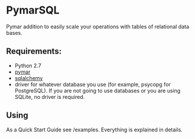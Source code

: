 
PymarSQL
=====
Pymar addition to easily scale your operations with tables of relational data bases.


Requirements:
-------------
* Python 2.7
* [pymar](https://github.com/alexgorin/pymar)
* [sqlalchemy](http://www.sqlalchemy.org/)
* driver for whatever database you use (for example, psycopg for PostgreSQL). If you are not going to use databases or you are using SQLite, no driver is required.

Using
----
As a Quick Start Guide see /examples. Everything is explained in details.
